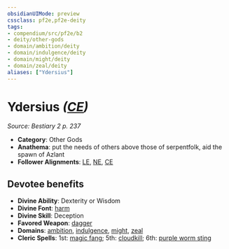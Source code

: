 ```yaml
---
obsidianUIMode: preview
cssclass: pf2e,pf2e-deity
tags:
- compendium/src/pf2e/b2
- deity/other-gods
- domain/ambition/deity
- domain/indulgence/deity
- domain/might/deity
- domain/zeal/deity
aliases: ["Ydersius"]
---
```

# Ydersius *([CE](rules/traits/chaotic-evil-b1.md))*  
*Source: Bestiary 2 p. 237*  

- **Category**: Other Gods
- **Anathema**: put the needs of others above those of serpentfolk, aid the spawn of Azlant
- **Follower Alignments**: [LE](rules/traits/lawful-evil-b1.md), [NE](rules/traits/neutral-evil-b1.md), [CE](rules/traits/chaotic-evil-b1.md)

## Devotee benefits

- **Divine Ability**: Dexterity or Wisdom
- **Divine Font**: [harm](compendium/spells/harm.md)
- **Divine Skill**: Deception
- **Favored Weapon**: [dagger](compendium/equipment/items/dagger.md)
- **Domains**: [ambition](compendium/setting/domains.md#Ambition), [indulgence](compendium/setting/domains.md#Indulgence), [might](compendium/setting/domains.md#Might), [zeal](compendium/setting/domains.md#Zeal)
- **Cleric Spells**: 1st: [magic fang](compendium/spells/magic-fang.md); 5th: [cloudkill](compendium/spells/cloudkill.md); 6th: [purple worm sting](compendium/spells/purple-worm-sting.md)